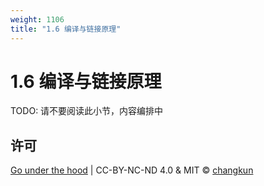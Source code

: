```yaml
---
weight: 1106
title: "1.6 编译与链接原理"
---
```


# 1.6 编译与链接原理

TODO: 请不要阅读此小节，内容编排中


## 许可

[Go under the hood](https://github.com/changkun/go-under-the-hood) | CC-BY-NC-ND 4.0 & MIT &copy; [changkun](https://changkun.de)
